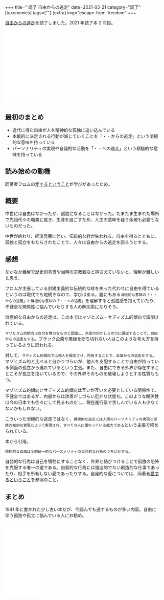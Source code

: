 +++
title=" 読了 自由からの逃走"
date=2021-03-21
category="読了"
[taxonomies]
tags=[""]
[extra]
img="escape-from-freedom"
+++

[自由からの逃走](https://amzn.to/3r0gnx6)を読了しました。2021 年読了本 2 冊目。

<iframe style="width:120px;height:240px;" marginwidth="0" marginheight="0" scrolling="no" frameborder="0" src="//rcm-fe.amazon-adsystem.com/e/cm?lt1=_blank&bc1=000000&IS2=1&bg1=FFFFFF&fc1=000000&lc1=0000FF&t=birdmangai-22&language=ja_JP&o=9&p=8&l=as4&m=amazon&f=ifr&ref=as_ss_li_til&asins=4488006515&linkId=077627ffe620db68344822fa7100745a"></iframe>

## 最初のまとめ

* 近代に得た自由が人を精神的な孤独に追い込んでいる
* 本能的に決定される行動が減じていくことを「・・からの逃走」という消極的な意味を持っている
* パーソナリティの実現や自発的な活動を「・・への逃走」という積極的な意味を持っている

## 読み始めの動機

同著者フロムの[愛するということ](https://amzn.to/30ZpfZe)が学びがあったため。

## 概要

中世には自由はなかったが、孤独になることはなかった。たまたま生まれた場所で先祖代々の職業に就き、生涯を過ごすため、人生の意味を疑う余地も必要もないものだった。

中世が終わり、経済発展に伴い、伝統的な絆が失われる。自由を得るとともに、孤独と孤立をもたらされたことで、人々は自由からの逃走を図ろうとする。

## 感想

なかなか難解で歴史的背景や当時の宗教観など押さえていないと、理解が難しいと思う。

フロムが主張している封建主義的な伝統的な絆を失った代わりに自由を得ているというのは現代でも地続きなので、学びはある。題にもある`消極的な意味の「・・からの逃走」と積極的な意味の「・・への逃走」`を理解すると孤独感を抱えていたり、不健全な関係性に悩んでいたりする人の解決策になりそう。

消極的な自由からの逃走は、この本ではマゾヒズム・サディズム的傾向で説明されている。

`マゾヒズム的傾向は自分を無力なものと認識し、外部の何かしらの力に服従することで、自由からの逃走をする`。ブラック企業や悪縁を断ち切れない人はこのような考え方を持っているように思われる。

対して、`サディズム的傾向では他人を服従させ、所有することで、自由からの逃走をする`。マゾヒズム的と比べると分かりづらいが、他人を支配することで自由が持っている側面の孤立から逃れているという主張。また、自由にできる外界が存在することこそが孤立を招いているので、その外界そのものを破壊しようとする性質ももつ。

マゾヒズム的傾向とサディズム的傾向は互いが互いを必要としている関係性で、不健全ではあるが、内部からは改善がしづらい厄介な状態だ。このような関係性は今の日本でも往々にして見るものだし、現在進行系で苦しんでいる人も少なくないかもしれない。

こういった消極的な逃走ではなく、`積極的な逃走には人間のパーソナリティの実現と感情的知的な表現によって実現され、すべての人に備わっている能力である`という主張で締められている。

本から引用。

```
積極的な自由は全的統一的なパースナリティの自発的な行為のうちに存する。
```

自発的な行為は自己を犠牲にすることなく、外界と結びつけることで孤独の恐怖を克服する唯一の道である。自発的な行為には強迫的でない創造的な仕事であったり、相手を所有しない愛であったりする。自発的な愛については、同著者[愛するということ](https://amzn.to/30ZpfZe)を参照のこと。

## まとめ

1941 年に書かれた少し古い本だが、今読んでも通ずるものが多い内容。自由に伴う孤独や孤立に悩んでいる人にお勧め。

<iframe style="width:120px;height:240px;" marginwidth="0" marginheight="0" scrolling="no" frameborder="0" src="//rcm-fe.amazon-adsystem.com/e/cm?lt1=_blank&bc1=000000&IS2=1&bg1=FFFFFF&fc1=000000&lc1=0000FF&t=birdmangai-22&language=ja_JP&o=9&p=8&l=as4&m=amazon&f=ifr&ref=as_ss_li_til&asins=4488006515&linkId=077627ffe620db68344822fa7100745a"></iframe><br>